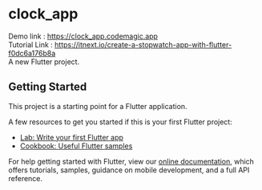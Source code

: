 # clock_app

Demo link : https://clock_app.codemagic.app
<br/>
Tutorial Link : https://itnext.io/create-a-stopwatch-app-with-flutter-f0dc6a176b8a
<br/>
A new Flutter project.

## Getting Started

This project is a starting point for a Flutter application.

A few resources to get you started if this is your first Flutter project:

- [Lab: Write your first Flutter app](https://flutter.dev/docs/get-started/codelab)
- [Cookbook: Useful Flutter samples](https://flutter.dev/docs/cookbook)

For help getting started with Flutter, view our
[online documentation](https://flutter.dev/docs), which offers tutorials,
samples, guidance on mobile development, and a full API reference.
